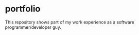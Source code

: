 # portfolio
This repository shows part of my work experience as a software programmer/developer guy.
